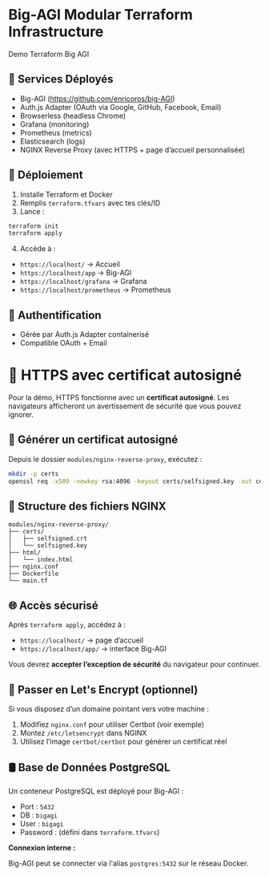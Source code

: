 
# Big-AGI Modular Terraform Infrastructure
Demo Terraform Big AGI

## 🚀 Services Déployés

- Big-AGI (https://github.com/enricoros/big-AGI)
- Auth.js Adapter (OAuth via Google, GitHub, Facebook, Email)
- Browserless (headless Chrome)
- Grafana (monitoring)
- Prometheus (metrics)
- Elasticsearch (logs)
- NGINX Reverse Proxy (avec HTTPS + page d’accueil personnalisée)

## 🔧 Déploiement

1. Installe Terraform et Docker
2. Remplis `terraform.tfvars` avec tes clés/ID
3. Lance :
```bash
terraform init
terraform apply
```

4. Accède à :
- `https://localhost/` → Accueil
- `https://localhost/app` → Big-AGI
- `https://localhost/grafana` → Grafana
- `https://localhost/prometheus` → Prometheus

## 🔐 Authentification

- Gérée par Auth.js Adapter containerisé
- Compatible OAuth + Email

# 🔐 HTTPS avec certificat autosigné

Pour la démo, HTTPS fonctionne avec un **certificat autosigné**. Les navigateurs afficheront un avertissement de sécurité que vous pouvez ignorer.

## 📜 Générer un certificat autosigné

Depuis le dossier `modules/nginx-reverse-proxy`, exécutez :

```bash
mkdir -p certs
openssl req -x509 -newkey rsa:4096 -keyout certs/selfsigned.key -out certs/selfsigned.crt -days 365 -nodes -subj "/CN=localhost"
```

## 📁 Structure des fichiers NGINX

```
modules/nginx-reverse-proxy/
├── certs/
│   ├── selfsigned.crt
│   └── selfsigned.key
├── html/
│   └── index.html
├── nginx.conf
├── Dockerfile
└── main.tf
```

## 🌐 Accès sécurisé

Après `terraform apply`, accédez à :

- `https://localhost/` → page d’accueil
- `https://localhost/app/` → interface Big-AGI

Vous devrez **accepter l’exception de sécurité** du navigateur pour continuer.

## 🔑 Passer en Let's Encrypt (optionnel)

Si vous disposez d’un domaine pointant vers votre machine :

1. Modifiez `nginx.conf` pour utiliser Certbot (voir exemple)
2. Montez `/etc/letsencrypt` dans NGINX
3. Utilisez l’image `certbot/certbot` pour générer un certificat réel


## 🛢️ Base de Données PostgreSQL

Un conteneur PostgreSQL est déployé pour Big-AGI :

- Port : `5432`
- DB : `bigagi`
- User : `bigagi`
- Password : (défini dans `terraform.tfvars`)

**Connexion interne :**

Big-AGI peut se connecter via l'alias `postgres:5432` sur le réseau Docker.
